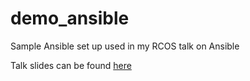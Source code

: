 # demo_ansible
Sample Ansible set up used in my RCOS talk on Ansible

Talk slides can be found [here](http://slides.com/aarongunderson/ansible)

